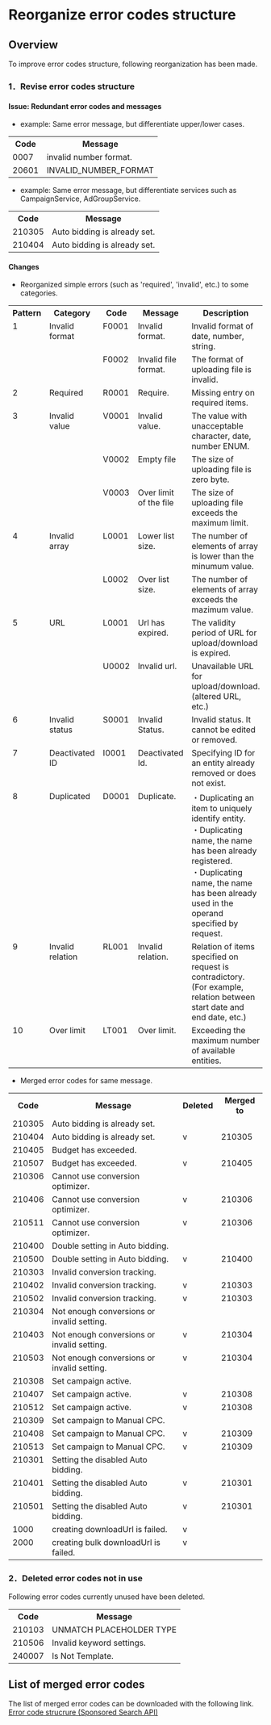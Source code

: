 # Reorganize error codes structure

## Overview
To improve error codes structure, following reorganization has been made.

### 1．Revise error codes structure
#### Issue: Redundant error codes and messages
* example: Same error message, but differentiate upper/lower cases.
<table class="standard">
<tbody>
<tr>
<th>Code</th>
<th>Message</th>
</tr>
<tr>
 <td valign="top">0007</td>
 <td valign="top">invalid number format.</td>
</tr>
<tr>
 <td valign="top">20601</td>
 <td valign="top">INVALID_NUMBER_FORMAT</td>
</tr>
</table>

* example: Same error message, but differentiate services such as CampaignService, AdGroupService.
<table class="standard">
<tbody>
<tr>
<th>Code</th>
<th>Message</th>
</tr>
<tr>
 <td valign="top">210305</td>
 <td valign="top">Auto bidding is already set.</td>
</tr>
<tr>
 <td valign="top">210404</td>
 <td valign="top">Auto bidding is already set.</td>
</tr>
</table>

#### Changes
* Reorganized simple errors (such as 'required', 'invalid', etc.) to some categories. 
<table class="standard">
<tbody>
<tr>
<th>Pattern</th>
<th>Category</th>
<th>Code</th>
<th>Message</th>
<th>Description</th>
</tr>
<tr>
 <td valign="top" rowspan=2>1</td>
 <td valign="top" rowspan=2>Invalid format</td>
 <td valign="top">F0001</td>
 <td valign="top">Invalid format.</td>
 <td valign="top">Invalid format of date, number, string.</td>
</tr>
<tr>
 <td valign="top">F0002</td>
 <td valign="top">Invalid file format.</td>
 <td valign="top">The format of uploading file is invalid.</td>
</tr>
<tr>
 <td valign="top">2</td>
 <td valign="top">Required</td>
 <td valign="top">R0001</td>
 <td valign="top">Require.</td>
 <td valign="top">Missing entry on required items.</td>
</tr>
<tr>
 <td valign="top" rowspan=3>3</td>
 <td valign="top" rowspan=3>Invalid value</td>
 <td valign="top">V0001</td>
 <td valign="top">Invalid value.</td>
 <td valign="top">The value with unacceptable character, date, number ENUM.</td>
</tr>
<tr>
 <td valign="top">V0002</td>
 <td valign="top">Empty file</td>
 <td valign="top">The size of uploading file is zero byte.</td>
</tr>
<tr>
 <td valign="top">V0003</td>
 <td valign="top">Over limit of the file</td>
 <td valign="top">The size of uploading file exceeds the maximum limit.</td>
</tr>
<tr>
 <td valign="top" rowspan=2>4</td>
 <td valign="top" rowspan=2>Invalid array</td>
 <td valign="top">L0001</td>
 <td valign="top">Lower list size.</td>
 <td valign="top">The number of elements of array is lower than the minumum value.</td>
</tr>
<tr>
 <td valign="top">L0002</td>
 <td valign="top">Over list size.</td>
 <td valign="top">The number of elements of array exceeds the mazimum value.</td>
</tr>
<tr>
 <td valign="top" rowspan=2>5</td>
 <td valign="top" rowspan=2>URL</td>
 <td valign="top">L0001</td>
 <td valign="top">Url has expired.</td>
 <td valign="top">The validity period of URL for upload/download is expired.</td>
</tr>
<tr>
 <td valign="top">U0002</td>
 <td valign="top">Invalid url.</td>
 <td valign="top">Unavailable URL for upload/download. <br> (altered URL, etc.)</td>
</tr>
<tr>
 <td valign="top">6</td>
 <td valign="top">Invalid status</td>
 <td valign="top">S0001</td>
 <td valign="top">Invalid Status.</td>
 <td valign="top">Invalid status. It cannot be edited or removed.</td>
</tr>
<tr>
 <td valign="top">7</td>
 <td valign="top">Deactivated ID</td>
 <td valign="top">I0001</td>
 <td valign="top">Deactivated Id.</td>
 <td valign="top">Specifying ID for an entity already removed or does not exist.</td>
</tr>
<tr>
 <td valign="top">8</td>
 <td valign="top">Duplicated</td>
 <td valign="top">D0001</td>
 <td valign="top">Duplicate.</td>
 <td valign="top">・Duplicating an item to uniquely identify entity.<br>
・Duplicating name, the name has been already registered.<br>
・Duplicating name, the name has been already used in the operand specified by request.</td>
</tr>
<tr>
 <td valign="top">9</td>
 <td valign="top">Invalid relation</td>
 <td valign="top">RL001</td>
 <td valign="top">Invalid relation.</td>
 <td valign="top">Relation of items specified on request is contradictory.<br> (For example, relation between start date and end date, etc.)</td>
</tr>
<tr>
 <td valign="top">10</td>
 <td valign="top">Over limit</td>
 <td valign="top">LT001</td>
 <td valign="top">Over limit.</td>
 <td valign="top">Exceeding the maximum number of available entities.</td>
</tr>
</table>

* Merged error codes for same message.
<table class="standard">
<tbody>
<tr>
<th>Code</th>
<th>Message</th>
<th>Deleted</th>
<th>Merged to</th>
</tr>
<tr>
 <td valign="top">210305</td>
 <td valign="top">Auto bidding is already set.</td>
 <td valign="top"></td>
 <td valign="top"></td>
</tr>
<tr>
 <td valign="top">210404</td>
 <td valign="top">Auto bidding is already set.</td>
 <td valign="top">v</td>
 <td valign="top">210305</td>
</tr>
<tr>
 <td valign="top">210405</td>
 <td valign="top">Budget has exceeded.</td>
 <td valign="top"></td>
 <td valign="top"></td>
</tr>
<tr>
 <td valign="top">210507</td>
 <td valign="top">Budget has exceeded.</td>
 <td valign="top">v</td>
 <td valign="top">210405</td>
</tr>
<tr>
 <td valign="top">210306</td>
 <td valign="top">Cannot use conversion optimizer.</td>
 <td valign="top"></td>
 <td valign="top"></td>
</tr>
<tr>
 <td valign="top">210406</td>
 <td valign="top">Cannot use conversion optimizer.</td>
 <td valign="top">v</td>
 <td valign="top">210306</td>
</tr>
<tr>
 <td valign="top">210511</td>
 <td valign="top">Cannot use conversion optimizer.</td>
 <td valign="top">v</td>
 <td valign="top">210306</td>
</tr>
<tr>
 <td valign="top">210400</td>
 <td valign="top">Double setting in Auto bidding.</td>
 <td valign="top"></td>
 <td valign="top"></td>
</tr>
<tr>
 <td valign="top">210500</td>
 <td valign="top">Double setting in Auto bidding.</td>
 <td valign="top">v</td>
 <td valign="top">210400</td>
</tr>
<tr>
 <td valign="top">210303</td>
 <td valign="top">Invalid conversion tracking.</td>
 <td valign="top"></td>
 <td valign="top"></td>
</tr>
<tr>
 <td valign="top">210402</td>
 <td valign="top">Invalid conversion tracking.</td>
 <td valign="top">v</td>
 <td valign="top">210303</td>
</tr>
<tr>
 <td valign="top">210502</td>
 <td valign="top">Invalid conversion tracking.</td>
 <td valign="top">v</td>
 <td valign="top">210303</td>
</tr>
<tr>
 <td valign="top">210304</td>
 <td valign="top">Not enough conversions or invalid setting.</td>
 <td valign="top"></td>
 <td valign="top"></td>
</tr>
<tr>
 <td valign="top">210403</td>
 <td valign="top">Not enough conversions or invalid setting.</td>
 <td valign="top">v</td>
 <td valign="top">210304</td>
</tr>
<tr>
 <td valign="top">210503</td>
 <td valign="top">Not enough conversions or invalid setting.</td>
 <td valign="top">v</td>
 <td valign="top">210304</td>
</tr>
<tr>
 <td valign="top">210308</td>
 <td valign="top">Set campaign active.</td>
 <td valign="top"></td>
 <td valign="top"></td>
</tr>
<tr>
 <td valign="top">210407</td>
 <td valign="top">Set campaign active.</td>
 <td valign="top">v</td>
 <td valign="top">210308</td>
</tr>
<tr>
 <td valign="top">210512</td>
 <td valign="top">Set campaign active.</td>
 <td valign="top">v</td>
 <td valign="top">210308</td>
</tr>
<tr>
 <td valign="top">210309</td>
 <td valign="top">Set campaign to Manual CPC.</td>
 <td valign="top"></td>
 <td valign="top"></td>
</tr>
<tr>
 <td valign="top">210408</td>
 <td valign="top">Set campaign to Manual CPC.</td>
 <td valign="top">v</td>
 <td valign="top">210309</td>
</tr>
<tr>
 <td valign="top">210513</td>
 <td valign="top">Set campaign to Manual CPC.</td>
 <td valign="top">v</td>
 <td valign="top">210309</td>
</tr>
<tr>
 <td valign="top">210301</td>
 <td valign="top">Setting the disabled Auto bidding.</td>
 <td valign="top"></td>
 <td valign="top"></td>
</tr>
<tr>
 <td valign="top">210401</td>
 <td valign="top">Setting the disabled Auto bidding.</td>
 <td valign="top">v</td>
 <td valign="top">210301</td>
</tr>
<tr>
 <td valign="top">210501</td>
 <td valign="top">Setting the disabled Auto bidding.</td>
 <td valign="top">v</td>
 <td valign="top">210301</td>
</tr>
<tr>
 <td valign="top">1000</td>
 <td valign="top">creating downloadUrl is failed.</td>
 <td valign="top">v</td>
 <td valign="top"></td>
</tr>
<tr>
 <td valign="top">2000</td>
 <td valign="top">creating bulk downloadUrl is failed.</td>
 <td valign="top">v</td>
 <td valign="top"></td>
</tr>
</table>

### 2．Deleted error codes not in use
Following error codes currently unused have been deleted.
<table class="standard">
<tbody>
<tr>
<th>Code</th>
<th>Message</th>
</tr>
<tr>
 <td valign="top">210103</td>
 <td valign="top">UNMATCH PLACEHOLDER TYPE</td>
</tr>
<tr>
 <td valign="top">210506</td>
 <td valign="top">Invalid keyword settings.</td>
</tr>
<tr>
 <td valign="top">240007</td>
 <td valign="top">Is Not Template.</td>
</tr>
</table>

## List of merged error codes
The list of merged error codes can be downloaded with the following link.<br>
[Error code strucrure (Sponsored Search API)](https://s.yimg.jp/images/promotionalads_edit/support/pdf/api_doc/error_codes_structure_SS_en.pdf)


